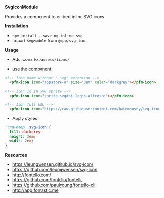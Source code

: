 **SvgIconModule**

Provides a component to embed inline SVG icons 

**Installation**

- `npm install --save ng-inline-svg`
- Import `SvgModule` from `@app/svg-icon`

**Usage**

- Add icons to `/assets/icons/`

- use the component:
```html
<!-- Icon name without ".svg" extension -->
  <pfm-icon icon="appstore-o" size="3em" color="darkgrey"></pfm-icon>

<!-- Icon id in SVG sprite -->
  <pfm-icon icon="sprite.svg#si-logos-alfresco"></pfm-icon>

<!-- Icon full URL -->
  <pfm-icon icon="https://raw.githubusercontent.com/hatemhosny/svg-icon/master/dist/trimmed-svg/ant/chrome.svg"></pfm-icon>
  ```

- Apply styles:
```css
::ng-deep .svg-icon {
  fill: darkgrey;
  height: 2em;
  width: 2em;
}
```

**Resources**

- https://leungwensen.github.io/svg-icon/
- https://github.com/leungwensen/svg-icon
- http://fontello.com/
- https://github.com/fontello/fontello
- https://github.com/paulyoung/fontello-cli
- http://app.fontastic.me
